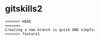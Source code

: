 # gitskills2

```
<<<<<<< HEAD
=======
Creating a new branch is quick AND simple.
>>>>>>> feature1
```

